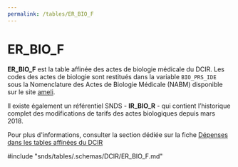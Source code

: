 ```yaml
---
permalink: /tables/ER_BIO_F
---
```

# ER\_BIO\_F
<!-- SPDX-License-Identifier: MPL-2.0 -->
**ER_BIO_F** est la table affinée des actes de biologie médicale du DCIR. Les codes des actes de biologie sont restitués dans la variable `BIO_PRS_IDE` sous la Nomenclature des Actes de Biologie Médicale (NABM) disponible sur le site [ameli](https://www.ameli.fr/medecin/exercice-liberal/remuneration/nomenclatures-codage/codage-actes-biologiques-nabm).

Il existe également un référentiel SNDS - **IR_BIO_R** - qui contient l’historique complet des modifications de tarifs des actes biologiques depuis mars 2018.

Pour plus d'informations, consulter la section dédiée sur la fiche [Dépenses dans les tables affinées du DCIR](https://documentation-snds.health-data-hub.fr/fiches/tables_affinees.html#la-biologie)

<!-- ATTENTION : Ne pas supprimer ou modifier la ligne ci-dessous -->
#include "snds/tables/.schemas/DCIR/ER_BIO_F.md"
<!-- ATTENTION : Ne pas supprimer ou modifier la ligne ci-dessus -->

